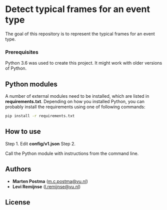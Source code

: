 # Detect typical frames for an event type  

The goal of this repository is to represent the typical frames for an event type.

### Prerequisites
Python 3.6 was used to create this project. It might work with older versions of Python.

## Python modules
A number of external modules need to be installed, which are listed in **requirements.txt**.
Depending on how you installed Python, you can probably install the requirements using one of following commands:
```bash
pip install -r requirements.txt
```

## How to use
Step 1. Edit **config/v1.json**
Step 2.

Call the Python module with instructions from the command line.

## Authors
* **Marten Postma** (m.c.postma@vu.nl)
* **Levi Remijnse** (l.remijnse@vu.nl)

## License
